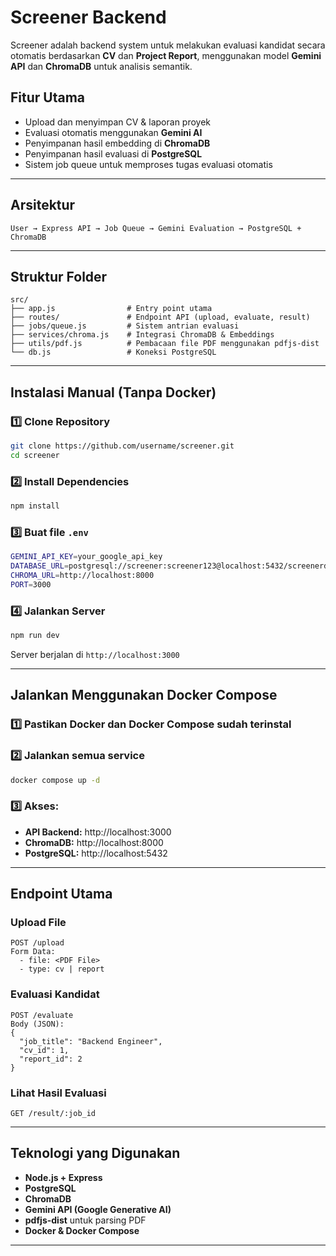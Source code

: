 # Screener Backend

Screener adalah backend system untuk melakukan evaluasi kandidat secara otomatis berdasarkan **CV** dan **Project Report**, menggunakan model **Gemini API** dan **ChromaDB** untuk analisis semantik.

## Fitur Utama

- Upload dan menyimpan CV & laporan proyek
- Evaluasi otomatis menggunakan **Gemini AI**
- Penyimpanan hasil embedding di **ChromaDB**
- Penyimpanan hasil evaluasi di **PostgreSQL**
- Sistem job queue untuk memproses tugas evaluasi otomatis

---

## Arsitektur

```
User → Express API → Job Queue → Gemini Evaluation → PostgreSQL + ChromaDB
```

---

## Struktur Folder

```
src/
├── app.js                # Entry point utama
├── routes/               # Endpoint API (upload, evaluate, result)
├── jobs/queue.js         # Sistem antrian evaluasi
├── services/chroma.js    # Integrasi ChromaDB & Embeddings
├── utils/pdf.js          # Pembacaan file PDF menggunakan pdfjs-dist
└── db.js                 # Koneksi PostgreSQL
```

---

## Instalasi Manual (Tanpa Docker)

### 1️⃣ Clone Repository
```bash
git clone https://github.com/username/screener.git
cd screener
```

### 2️⃣ Install Dependencies
```bash
npm install
```

### 3️⃣ Buat file `.env`
```bash
GEMINI_API_KEY=your_google_api_key
DATABASE_URL=postgresql://screener:screener123@localhost:5432/screenerdb
CHROMA_URL=http://localhost:8000
PORT=3000
```

### 4️⃣ Jalankan Server
```bash
npm run dev
```

Server berjalan di `http://localhost:3000`

---

## Jalankan Menggunakan Docker Compose

### 1️⃣ Pastikan Docker dan Docker Compose sudah terinstal

### 2️⃣ Jalankan semua service
```bash
docker compose up -d
```

### 3️⃣ Akses:
- **API Backend:** http://localhost:3000  
- **ChromaDB:** http://localhost:8000  
- **PostgreSQL:** http://localhost:5432

---

##  Endpoint Utama

### Upload File
```
POST /upload
Form Data:
  - file: <PDF File>
  - type: cv | report
```

### Evaluasi Kandidat
```
POST /evaluate
Body (JSON):
{
  "job_title": "Backend Engineer",
  "cv_id": 1,
  "report_id": 2
}
```

### Lihat Hasil Evaluasi
```
GET /result/:job_id
```

---

## Teknologi yang Digunakan

- **Node.js + Express**
- **PostgreSQL**
- **ChromaDB**
- **Gemini API (Google Generative AI)**
- **pdfjs-dist** untuk parsing PDF
- **Docker & Docker Compose**

---

